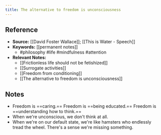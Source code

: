 ```yaml
---
title: The alternative to freedom is unconsciousness
---
```

## Reference
- **Source:** [[David Foster Wallace]]; [[This is Water - Speech]]
- **Keywords:** [[permanent notes]]
	- #philosophy #life #mindfulness #attention
- **Relevant Notes:**
	- [[Frictionless life should not be fetishized]]
	- [[Surrogate activities]]
	- [[Freedom from conditioning]]
	- [[The alternative to freedom is unconsciousness]]
## Notes
- Freedom is ==caring.== Freedom is ==being educated.== Freedom is ==understanding how to think.==
- When we're unconscious, we don't think at all.
- When we're on our default state, we're like hamsters who endlessly tread the wheel. There's a sense we're missing something.
